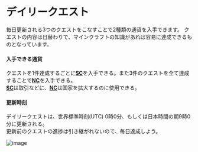 # デイリークエスト
毎日更新される3つのクエストをこなすことで2種類の通貨を入手できます。 
クエストの内容は日替わりで、マインクラフトの知識があれば容易に達成できるものとなっています。

#### 入手できる通貨

クエストを1件達成するごとに[**SC**](/guide/currency)を入手できる。また3件のクエストを全て達成することで[**NC**](/guide/development)を入手できる。  
[**SC**](/guide/currency)は取引などに、[**NC**](/guide/development)は国家を拡大するのに使用できる。

#### 更新時刻  

デイリークエストは、世界標準時刻(UTC) 0時0分、もしくは日本時間の朝9時0分に更新される。  
更新前のクエストの進捗は引き継がれないので、毎日達成しよう。

![image](https://user-images.githubusercontent.com/80201746/178726256-f815770a-5260-49aa-bae4-8ebc77bf6f34.png)
